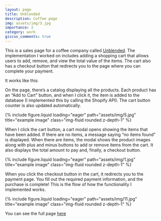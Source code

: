 ```yaml
---
layout: page
title: Unblended
description: Coffee page
img: assets/img/3.jpg
importance: 2
category: work
giscus_comments: true
---
```


This is a sales page for a coffee company called <a href="">Unblended</a>. The implementation I worked on includes adding a shopping cart that allows users to add, remove, and view the total value of the items. The cart also has a checkout button that redirects you to the page where you can complete your payment. 

It works like this:

On the page, there’s a catalog displaying all the products. Each product has an “Add to Cart” button, and when I click it, the item is added to the database (I implemented this by calling the Shopify API). The cart button counter is also updated automatically.

<div class="row">
    <div class="col-sm mt-3 mt-md-0">
        {% include figure.liquid loading="eager" path="assets/img/5.jpg" title="example image" class="img-fluid rounded z-depth-1" %}
    </div>
</div>

When I click the cart button, a cart modal opens showing the items that have been added. If there are no items, a message saying “no items found” is displayed. When there are items, the modal shows the product images along with plus and minus buttons to add or remove items from the cart. It also displays the total amount to pay and, finally, a checkout button.

<div class="row">
    <div class="col-sm mt-3 mt-md-0">
        {% include figure.liquid loading="eager" path="assets/img/1.jpg" title="example image" class="img-fluid rounded z-depth-1" %}
    </div>
</div>

When you click the checkout button in the cart, it redirects you to the payment page. You fill out the required payment information, and the purchase is complete! This is the flow of how the functionality I implemented works.

<div class="row">
    <div class="col-sm mt-3 mt-md-0">
        {% include figure.liquid loading="eager" path="assets/img/11.jpg" title="example image" class="img-fluid rounded z-depth-1" %}
    </div>
</div>

You can see the full page <a href="">here</a>
